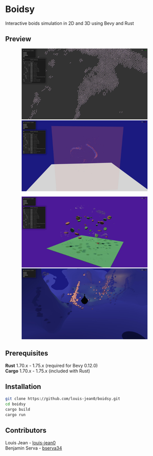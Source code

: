 # Boidsy

Interactive boids simulation in 2D and 3D using Bevy and Rust

## Preview

<p align="center">
  <img src="assets/screenshots/boids2D.jpg" width="400"/>
  <img src="assets/screenshots/boids3D.jpg" width="400"/> 
</p>
<p align="center">
  <img src="assets/screenshots/boidsSky.jpg" width="400"/>
  <img src="assets/screenshots/boidsUnderwater.jpg" width="400"/>
</p>

## Prerequisites

**Rust** 1.70.x - 1.75.x (required for Bevy 0.12.0)  
**Cargo** 1.70.x - 1.75.x (included with Rust)

## Installation

```bash
git clone https://github.com/louis-jean0/boidsy.git
cd boidsy
cargo build
cargo run
```

## Contributors

Louis Jean - [louis-jean0](https://github.com/louis-jean0)
</br>
Benjamin Serva - [bserva34](https://github.com/bserva34)